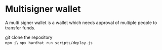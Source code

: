 # Multisigner wallet
A multi signer wallet is a wallet which needs approval of multiple people to transfer funds.

git clone the repository\
```npm i\```
```npx hardhat run scripts/deploy.js```


